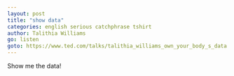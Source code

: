 ```yaml
---
layout: post
title: "show data"
categories: english serious catchphrase tshirt
author: Talithia Williams
go: listen
goto: https://www.ted.com/talks/talithia_williams_own_your_body_s_data
---
```

Show me the data!
